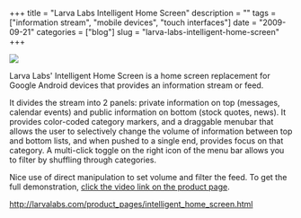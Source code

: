 +++
title = "Larva Labs Intelligent Home Screen"
description = ""
tags = ["information stream", "mobile devices", "touch interfaces"]
date = "2009-09-21"
categories = ["blog"]
slug = "larva-labs-intelligent-home-screen"
+++



  <div class="notebook-screenshot"><a href="http://larvalabs.com/product_pages/intelligent_home_screen.html"><img id='bluga-thumbnail-1895' class='bluga-thumbnail large' src='http://media.konigi.com/bluga/
wt4ab7c101ecefa.jpg'/></a></div><p>Larva Labs' Intelligent Home Screen is a home screen replacement for Google Android devices that provides an information stream or feed. </p>
<p>It divides the stream into 2 panels: private information on top (messages, calendar events) and public information on bottom (stock quotes, news). It provides color-coded category markers, and a draggable menubar that allows the user to selectively change the volume of information between top and bottom lists, and when pushed to a single end, provides focus on that category. A multi-click toggle on the right icon of the menu bar allows you to filter by shuffling through categories. </p>
<p>Nice use of direct manipulation to set volume and filter the feed. To get the full demonstration, <a href="http://larvalabs.com/product_pages/intelligent_home_screen.html">click the video link on the product page</a>.</p>
    
  <a href="http://larvalabs.com/product_pages/intelligent_home_screen.html">http://larvalabs.com/product_pages/intelligent_home_screen.html</a>
